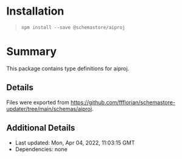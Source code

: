 # Installation
> `npm install --save @schemastore/aiproj`

# Summary
This package contains type definitions for aiproj.

## Details
Files were exported from https://github.com/ffflorian/schemastore-updater/tree/main/schemas/aiproj.

## Additional Details
* Last updated: Mon, Apr 04, 2022, 11:03:15 GMT
* Dependencies: none
